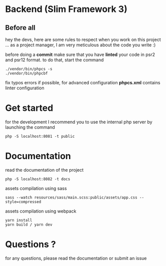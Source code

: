 # Backend (Slim Framework 3)

## Before all
hey the devs, here are some rules to respect when you work on this project ...
as a project manager, I am very meticulous about the code you write :)

before doing a **commit** make sure that you have **linted** your code in psr2 and psr12 format. to do that, start the command

```
./vendor/bin/phpcs -s
./vendor/bin/phpcbf
```

fix typos errors if possible, for advanced configuration **phpcs.xml** contains linter configuration

# Get started
for the development I recommend you to use the internal php server by launching the command
```
php -S localhost:8081 -t public
```

# Documentation
read the documentation of the project
```
php -S localhost:8082 -t docs
```

assets compilation using sass

```
sass --watch resources/sass/main.scss:public/assets/app.css --style=compressed
```

assets compilation using webpack

```
yarn install
yarn build / yarn dev
```


# Questions ?
for any questions, please read the documentation or submit an issue